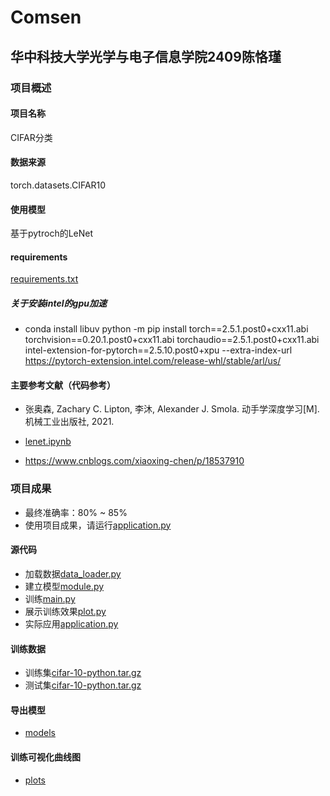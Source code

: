 # Comsen
## 华中科技大学光学与电子信息学院2409陈恪瑾
### 项目概述
#### 项目名称
CIFAR分类
#### 数据来源
torch.datasets.CIFAR10
#### 使用模型
基于pytroch的LeNet

#### requirements
[requirements.txt](requirements.txt)

##### 关于安装intel的gpu加速
* conda install libuv
python -m pip install torch==2.5.1.post0+cxx11.abi torchvision==0.20.1.post0+cxx11.abi torchaudio==2.5.1.post0+cxx11.abi intel-extension-for-pytorch==2.5.10.post0+xpu --extra-index-url https://pytorch-extension.intel.com/release-whl/stable/arl/us/

#### 主要参考文献（代码参考）
* 张奥森, Zachary C. Lipton, 李沐, Alexander J. Smola. 动手学深度学习[M]. 机械工业出版社, 2021.

* [lenet.ipynb](referrences/lenet.ipynb)

* https://www.cnblogs.com/xiaoxing-chen/p/18537910
### 项目成果
* 最终准确率：80% ~ 85%
* 使用项目成果，请运行[application.py](application.py)
#### 源代码
* 加载数据[data_loader.py](data_loader.py)
* 建立模型[module.py](module.py)
* 训练[main.py](main.py)
* 展示训练效果[plot.py](plot.py)
* 实际应用[application.py](application.py)
#### 训练数据
* 训练集[cifar-10-python.tar.gz](data/train/cifar-10-python.tar.gz)
* 测试集[cifar-10-python.tar.gz](data/test/cifar-10-python.tar.gz)

#### 导出模型
* [models](models) 
#### 训练可视化曲线图
* [plots](plots)


 